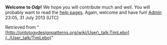 __Welcome to _Odp_!__ We hope you will contribute much and well. 
You will probably want to read the [help pages](http://ontologydesignpatterns.org/wiki/Help:Contents "Help:Contents"). Again, welcome and have fun! [Admin](../User/ValentinaPresutti "User:ValentinaPresutti") 23:05, 31 July 2013 (UTC)





Retrieved from "[http://ontologydesignpatterns.org/wiki/User\_talk:TimLebo](../User_talk/TimLebo)"